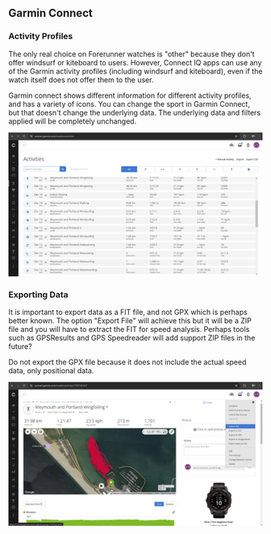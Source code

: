 ## Garmin Connect

### Activity Profiles

The only real choice on Forerunner watches is "other" because they don't offer windsurf or kiteboard to users. However, Connect IQ apps can use any of the Garmin activity profiles (including windsurf and kiteboard), even if the watch itself does not offer them to the user.

Garmin connect shows different information for different activity profiles, and has a variety of icons. You can change the sport in Garmin Connect, but that doesn't change the underlying data. The underlying data and filters applied will be completely unchanged.

![event-type](img/event-type.png)



### Exporting Data

It is important to export data as a FIT file, and not GPX which is perhaps better known. The option "Export File" will achieve this but it will be a ZIP file and you will have to extract the FIT for speed analysis. Perhaps tools such as GPSResults and GPS Speedreader will add support ZIP files in the future?

Do not export the GPX file because it does not include the actual speed data, only positional data.

![export-fit](img/export-file.png)